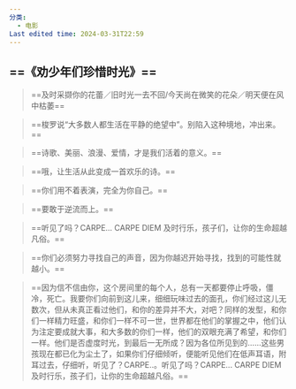 ```yaml
---
分类:
  - 电影
Last edited time: 2024-03-31T22:59
---
```

## ==**《劝少年们珍惜时光》**==

  

> ==及时采撷你的花蕾／旧时光一去不回/今天尚在微笑的花朵／明天便在风中枯萎==

> ==梭罗说“大多数人都生活在平静的绝望中”。别陷入这种境地，冲出来。==

> ==诗歌、美丽、浪漫、爱情，才是我们活着的意义。==

> ==哦，让生活从此变成一首欢乐的诗。==

> ==你们用不着表演，完全为你自己。==

> ==要敢于逆流而上。==

> ==听见了吗？CARPE... CARPE DIEM 及时行乐，孩子们，让你的生命超越凡俗。==

> ==你们必须努力寻找自己的声音，因为你越迟开始寻找，找到的可能性就越小。==

> ==因为信不信由你，这个房间里的每个人，总有一天都要停止呼吸，僵冷，死亡。我要你们向前到这儿来，细细玩味过去的面孔，你们经过这儿无数次，但从未真正看过他们，和你的差异并不大，对吧？同样的发型，和你们一样精力旺盛，和你们一样不可一世，世界都在他们的掌握之中，他们认为注定要成就大事，和大多数的你们一样，他们的双眼充满了希望，和你们一样。他们是否虚度时光，到最后一无所成？因为各位所见到的……这些男孩现在都已化为尘土了，如果你们仔细倾听，便能听见他们在低声耳语，附耳过去，仔细听，听见了？CARPE..。听见了吗？CARPE... CARPE DIEM 及时行乐，孩子们，让你的生命超越凡俗。==